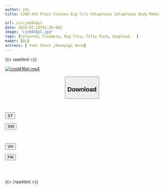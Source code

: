 ```yaml
---
author: j91
title: CJOD-416 Plain Glasses Big Tits Voluptuous Voluptuous Body Makes You Cum Over And Over Again Double Tight Breasts Unlimited Ejaculation Soap Anna Hanayagi Yumion

url: /v/cjod416pl
date: 2024-02-23T01:20:00Z
image: "cjod416pl.jpg"
tags: [Censored, Creampie, Big Tits, Titty Fuck, Soapland	]
maker: [Bi]
actress: [ Yumi Shion ,Hanayagi Anna]
---
```



{{< rawhtml >}}

<div class="video" data-videoid="AAZo30YDZahvP4">
    <a href="javascript:;">
        <img src="/v/cjod416pl/cjod416pl.jpg" width="WIDTH" height="HEIGHT" alt="cjod416pl.mp4" loading="lazy">
    </a>
</div>

<script type="text/javascript" src="https://j91.asia/asset/on-demand-st.js"></script>

<br>
  <link rel="stylesheet" href="https://j91.asia/asset/bs5.css">
  
  <center>
  <button class="btn btn-primary" type="button" data-bs-toggle="collapse" data-bs-target=".multi-collapse" aria-expanded="false" aria-controls="multiCollapseExample1 multiCollapseExample2"><h2>Download</h2></button></center>
</p>
<div class="row">
  <div class="col">
    <div class="collapse multi-collapse" id="multiCollapseExample1">
      <div class="card card-body">
	      	      <br>
<div class="buttons">  
<p><a href="https://streamtape.to/v/AAZo30YDZahvP4" target="_blank"><button class="btn-hover color-3"><i class="fa fa-download"></i> ST</button></a></p>
<p><a href="https://cdnwish.com/bdf05oc6shjh" target="_blank"><button class="btn-hover color-2"><i class="fa fa-download"></i> SW</button></a></p></div>
    </div>
  </div>
</div>
  <div class="col">
    <div class="collapse multi-collapse" id="multiCollapseExample2">
      <div class="card card-body">
	      <br>
<div class="buttons">
<p><a href="javascript:;"><button class="btn-hover color-9"><i class="fa fa-download"></i> VH</button></a></p>
<p><a href="javascript:;"><button class="btn-hover color-8"><i class="fa fa-download"></i> FM</button></a></p></div>
<br><br>
      </div>
    </div>
  </div>
</div>

{{< /rawhtml >}}